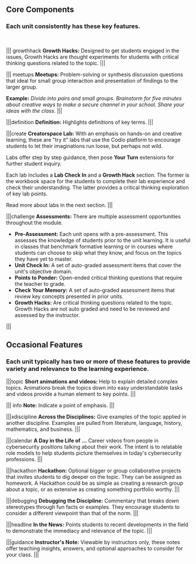 ## Core Components
### Each unit consistently has these key features.
<br>


||| growthhack
**Growth Hacks:** Designed to get students engaged in the issues, Growth Hacks are thought experiments for students with critical thinking questions related to the topic.
|||

||| meetups
**Meetups:**  Problem-solving or synthesis discussion questions that ideal for small group interaction and presentation of findings to the larger group. 

**Example:** *Divide into pairs and small groups. Brainstorm for five minutes about creative ways to make a secure channel in your school.  Share your ideas with the class.*
|||
 
|||definition
**Definition:**  Highlights definitions of key terms. 
|||

|||create
**Creatorspace Lab:**  With an emphasis on hands-on and creative learning, these are "try it" labs that use the Codio platform to encourage students to let their imaginations run loose, but perhaps not wild. 

Labs offer step by step guidance, then pose **Your Turn** extensions for further student inquiry. 

Each lab includes a **Lab Check In** and a **Growth Hack** section.  The former is the workbook space for the students to complete their lab experience and check their understanding.  The latter provides  a critical thinking exploration of key lab points.

Read more about labs in the next section.
|||

|||challenge
**Assessments:**  There are multiple assessment opportunities throughout the module.  
 - **Pre-Assessment:**  Each unit opens with a pre-assessment. This assesses the knowledge of students prior to the unit learning. It is useful in classes that benchmark formative learning or in courses where students can choose to skip what they know, and focus on the topics they have yet to master. 
 - **Unit Check In:**  A set of auto-graded assessment items that cover the unit's objective domain.
 - **Points to Ponder:**  Open-ended critical thinking questions that require the teacher to grade.
 - **Check Your Memory:**  A set of auto-graded assessment items that review key concepts presented in prior units.
 - **Growth Hacks:** Are critical thinking questions related to the topic. Growth Hacks are not auto graded and need to be reviewed and assessed by the instructor.

|||



## Occasional Features

### Each unit typically has two or more of these features to provide variety and relevance to the learning experience. 

|||topic
**Short animations and videos:**  Help to explain detailed complex topics. Animations break the topics down into easy understandable tasks and videos provide a human element to key points.
|||

 
||| info
**Note:**  Indicate a point of emphasis.
|||

|||xdiscipline
**Across the Disciplines:** 
Give examples of the topic applied in another discipline. Examples are pulled from literature, language, history, mathematics, and business. 
|||

|||calendar
**A Day in the Life of …** Career videos  from people in cybersecurity positions talking about their work.  The intent is to relatable role models to help students picture themselves in today's cybersecurity professions.
|||

|||hackathon
**Hackathon:** Optional bigger or group collaborative projects that invites students to dig deeper on the topic. They can be assigned as homework. A Hackathon could be as simple as creating a research group about a topic, or as extensive as creating something portfolio worthy.
|||

|||debugging
**Debugging the Discipline:** Commentary that breaks down stereotypes through fun facts or examples. They encourage students to consider a different viewpoint than that of the norm.
|||

|||headline
**In the News:** Points students to recent developments in the field to demonstrate the immediacy and relevance of the topic.
|||

|||guidance
**Instructor's Note:** Viewable by instructors only, these notes offer teaching insights, answers, and optional approaches to consider for your class.
|||
